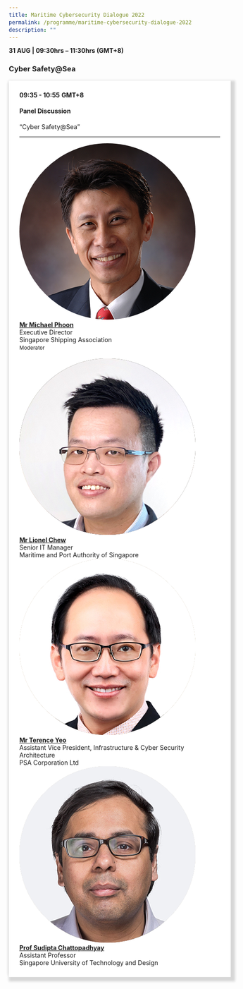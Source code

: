 ```yaml
---
title: Maritime Cybersecurity Dialogue 2022
permalink: /programme/maritime-cybersecurity-dialogue-2022
description: ""
---
```

<div>
  <b>31 AUG | 09:30hrs – 11:30hrs (GMT+8)</b>
  <h3>Cyber Safety@Sea</h3>
</div>


<section>
<div class="bp-container is-fluid">
<div class="row">
<div class="col is-full">
<div class="row">
<div class="col is-12">
<div class="border bg-light h-100 position-relative">
<div class="p-4">
<div class="programme-time"><strong>09:35 - 10:55</strong>&nbsp;<strong>GMT+8</strong></div>
<h4 class="programme-title">Panel Discussion</h4>
	“Cyber Safety@Sea”

<hr class="my-3 border-primary" />
<div class="speakers px-2">
<div class="row">
<div class="col is-6 prog-speaker">
<div class="row">
<div class="col is-4"><img class="speaker-image mb-4" src="/images/Speakers/michael-phoon.png" alt="Mr Terence Ho" /></div>
<div class="col is-8">
<div class="speaker-name text-ellipsis"><a class="speaker-name text-ellipsis" href="/speakers/mr-michael-phoon" rel="noopener"><strong>Mr Michael Phoon</strong></a></div>
<div class="text-ellipsis speaker-position">Executive Director</div>
<div class="text-ellipsis speaker-company">Singapore Shipping Association</div>
<div class="speaker-role text-ellipsis text-muted"><small>Moderator</small></div>
</div>
</div>
</div>
<div class="col is-6 prog-speaker">&nbsp;</div>
</div>
<div class="row">
<div class="col is-6 prog-speaker">
<div class="row">
<div class="col is-4"><img class="speaker-image mb-4" src="/images/speakers/lionelchew.png" alt="Mr Lionel Chew" /></div>
<div class="col is-8">
<div class="speaker-name text-ellipsis"><a class="speaker-name text-ellipsis" href="/speakers/mr-lionel-chew" rel="noopener"><strong>Mr Lionel Chew</strong></a></div>
<div class="text-ellipsis speaker-position">Senior IT Manager</div>
<div class="text-ellipsis speaker-company">Maritime and Port Authority of Singapore</div>
</div>
</div>
</div>
<div class="col is-6 prog-speaker">
<div class="row">
<div class="col is-4"><img class="speaker-image mb-4" src="/images/Speakers/Terence Yeo.png" alt="Mr Terence Yeo" /></div>
<div class="col is-8">
<div class="speaker-name text-ellipsis"><a class="speaker-name text-ellipsis" href="/speakers/mr-terence-yeo" rel="noopener"><strong>Mr Terence Yeo</strong></a></div>
<div class="text-ellipsis speaker-position">Assistant Vice President, Infrastructure & Cyber Security Architecture</div>
<div class="text-ellipsis speaker-company">PSA Corporation Ltd</div>
</div>
</div>
</div>
</div>
<div class="row">
<div class="col is-6 prog-speaker">
<div class="row">
<div class="col is-4"><img class="speaker-image mb-4" src="/images/Speakers/Sudipta Chattopadhyay.png" alt="Prof Sudipta Chattopadhyay" /></div>
<div class="col is-8">
<div class="speaker-name text-ellipsis"><a class="speaker-name text-ellipsis" href="/speakers/prof-sudipta-chattopadhyay" rel="noopener"><strong>Prof Sudipta Chattopadhyay</strong></a></div>
<div class="text-ellipsis speaker-position">Assistant Professor</div>
<div class="text-ellipsis speaker-company">Singapore University of Technology and Design</div>
</div>
</div>
</div>

</div>

</div>
</div>
</div>
</div>
</div>
</div>
</div>
</div>
</section>








<style type="text/css"> 
    .is-left{
      text-align: left;
    }
    .content h4{
      font-weight: 500; 
      color: #337B9A !important;
      margin-top: 1rem;
    }
    .bg-light {
      background-color: #fff !important;
      box-shadow: 5px 5px 5px 5px rgb(215 215 215), -5px 0 6px -4px rgb(215 215 215);
    }
    .p-4 {
      padding: 1.5rem!important;
    }
  .content a {text-decoration:none;}
	.content h3 { margin-top: 1rem;}
</style>